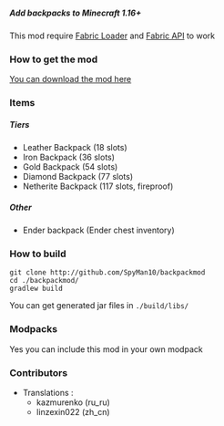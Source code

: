 ##### Add backpacks to Minecraft 1.16+

This mod require [Fabric Loader](https://fabricmc.net/) and [Fabric API](https://www.curseforge.com/minecraft/mc-mods/fabric-api) to work

### How to get the mod

[You can download the mod here](https://www.curseforge.com/minecraft/mc-mods/backpackmod)

### Items

##### Tiers

- Leather Backpack (18 slots)
- Iron Backpack (36 slots)
- Gold Backpack (54 slots)
- Diamond Backpack (77 slots)
- Netherite Backpack (117 slots, fireproof)

##### Other

- Ender backpack (Ender chest inventory)

### How to build

```
git clone http://github.com/SpyMan10/backpackmod
cd ./backpackmod/
gradlew build
```

You can get generated jar files in `./build/libs/`

### Modpacks

Yes you can include this mod in your own modpack

### Contributors

- Translations :
    - kazmurenko (ru_ru)
    - linzexin022 (zh_cn)
